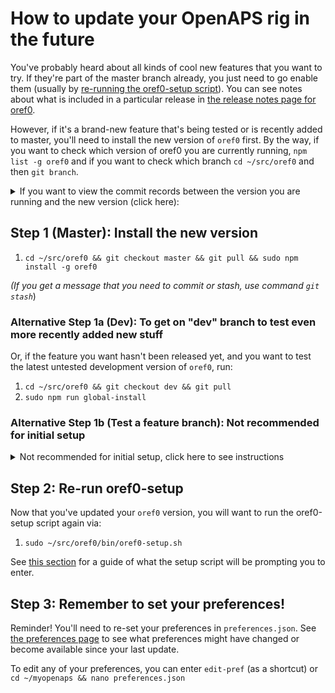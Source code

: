 # How to update your OpenAPS rig in the future

You've probably heard about all kinds of cool new features that you want to try. If they're part of the master branch already, you just need to go enable them (usually by [re-running the oref0-setup script](http://openaps.readthedocs.io/en/latest/docs/Customize-Iterate/oref0-runagain.html)). You can see notes about what is included in a particular release in [the release notes page for oref0](https://github.com/openaps/oref0/releases).

However, if it's a brand-new feature that's being tested or is recently added to master, you'll need to install the new version of `oref0` first.  By the way, if you want to check which version of oref0 you are currently running, `npm list -g oref0` and if you want to check which branch `cd ~/src/oref0` and then `git branch`. 

<details>
<summary> If you want to view the commit records between the version you are running and the new version (click here):</summary>
<br>
 
1. `cd ~/src/oref0`
2. `git fetch` will update the local git repository. This does not change anything in your working directory
3. `git status` will tell you which branch your working directory is on and how many commits your working directory is behind
4. `git log origin/master` (replace `master` with the branch you are on) will print the commit descriptions. You only need to review the number of log messages corresponding to the number of commites your working directory is behind.
5. `git diff origin/master..` (replace `master` with the branch you are on) will print the individual file differences between your working copy and the new version.

</details>

## Step 1 (Master): Install the new version

1. `cd ~/src/oref0 && git checkout master && git pull && sudo npm install -g oref0`

*(If you get a message that you need to commit or stash, use command `git stash`*)

### Alternative Step 1a (Dev): To get on "dev" branch to test even more recently added new stuff

Or, if the feature you want hasn't been released yet, and you want to test the latest untested development version of `oref0`, run:

1. `cd ~/src/oref0 && git checkout dev && git pull`
2. `sudo npm run global-install`

### Alternative Step 1b (Test a feature branch): Not recommended for initial setup

<details>
<summary>Not recommended for initial setup, click here to see instructions</summary>
<br>

In case you want to test even more advanced stuff you've read about on gitter channels ([intend-to-bolus](https://gitter.im/nightscout/intend-to-bolus) / [openaps/oref0](https://gitter.im/openaps/oref0) / [openaps/autotune](https://gitter.im/openaps/autotune)) or on [official pull request list](https://github.com/openaps/oref0/pulls) you should follow the link, read description and in case you've decided to try it out, do:

1. Checkout the header of pull request. It will contain author name, the branch to be merged to (dev or master) and the feature branch name that you want to test.
2. run `cd ~/src/oref0 && git fetch && git checkout <feature-branch-name> && git pull && npm run global-install`
  * don't forget to replace `<feature-branch-name>` with the actual name of the feature branch you want to test
 
 
</details> 

## Step 2: Re-run oref0-setup

Now that you've updated your `oref0` version, you will want to run the oref0-setup script again via:

1. `sudo ~/src/oref0/bin/oref0-setup.sh`

See [this section](http://openaps.readthedocs.io/en/latest/docs/Build%20Your%20Rig/OpenAPS-install.html#be-prepared-to-enter-the-following-information-into-oref0-setup) for a guide of what the setup script will be prompting you to enter.

## Step 3: Remember to set your preferences!

Reminder! You'll need to re-set your preferences in `preferences.json`. See [the preferences page](http://openaps.readthedocs.io/en/latest/docs/While%20You%20Wait%20For%20Gear/preferences-and-safety-settings.html) to see what preferences might have changed or become available since your last update. 

 To edit any of your preferences, you can enter `edit-pref` (as a shortcut) or `cd ~/myopenaps && nano preferences.json`


